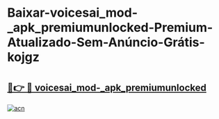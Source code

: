 # Baixar-voicesai_mod-_apk_premiumunlocked-Premium-Atualizado-Sem-Anúncio-Grátis-kojgz

# <h2><a href="https://3i6vbc.esa.edu.pl?src=voicesai_mod-_apk_premiumunlocked&ref=kojgz">🔗👉 🔴 voicesai_mod-_apk_premiumunlocked</a></h2>

[![acn](https://github.com/user-attachments/assets/0f9c940e-d8b0-45ae-aac7-cd30a18b3e1c)](https://3i6vbc.esa.edu.pl?src=voicesai_mod-_apk_premiumunlocked&ref=kojgz)

